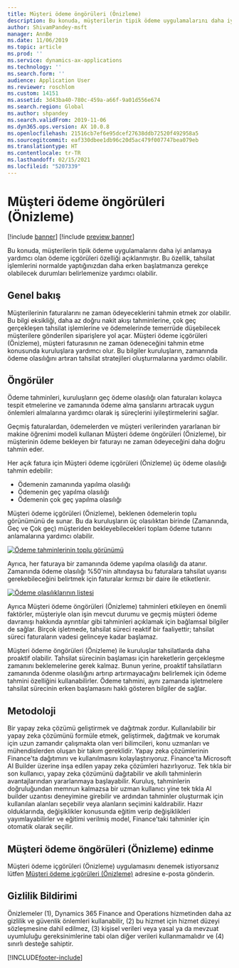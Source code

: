 ```yaml
---
title: Müşteri ödeme öngörüleri (Önizleme)
description: Bu konuda, müşterilerin tipik ödeme uygulamalarını daha iyi anlamaya yardımcı olan ödeme içgörüleri özelliği açıklanmıştır. Bu özellik, tahsilat işlemlerini normalde yaptığınızdan daha erken başlatmanıza gerekçe olabilecek durumları belirlemenize yardımcı olabilir.
author: ShivamPandey-msft
manager: AnnBe
ms.date: 11/06/2019
ms.topic: article
ms.prod: ''
ms.service: dynamics-ax-applications
ms.technology: ''
ms.search.form: ''
audience: Application User
ms.reviewer: roschlom
ms.custom: 14151
ms.assetid: 3d43ba40-780c-459a-a66f-9a01d556e674
ms.search.region: Global
ms.author: shpandey
ms.search.validFrom: 2019-11-06
ms.dyn365.ops.version: AX 10.0.8
ms.openlocfilehash: 21516cb7ef6e95dcef27638ddb72520f492958a5
ms.sourcegitcommit: eaf330dbee1db96c20d5ac479f007747bea079eb
ms.translationtype: HT
ms.contentlocale: tr-TR
ms.lasthandoff: 02/15/2021
ms.locfileid: "5207339"
---
```

# <a name="customer-payment-insights-preview"></a>Müşteri ödeme öngörüleri (Önizleme)

[!include [banner](../includes/banner.md)]
[!include [preview banner](../includes/preview-banner.md)]

Bu konuda, müşterilerin tipik ödeme uygulamalarını daha iyi anlamaya yardımcı olan ödeme içgörüleri özelliği açıklanmıştır. Bu özellik, tahsilat işlemlerini normalde yaptığınızdan daha erken başlatmanıza gerekçe olabilecek durumları belirlemenize yardımcı olabilir. 

## <a name="overview"></a>Genel bakış

Müşterilerinin faturalarını ne zaman ödeyeceklerini tahmin etmek zor olabilir. Bu bilgi eksikliği, daha az doğru nakit akışı tahminlerine, çok geç gerçekleşen tahsilat işlemlerine ve ödemelerinde temerrüde düşebilecek müşterilere gönderilen siparişlere yol açar. Müşteri ödeme içgörüleri (Önizleme), müşteri faturasının ne zaman ödeneceğini tahmin etme konusunda kuruluşlara yardımcı olur. Bu bilgiler kuruluşların, zamanında ödeme olasılığını artıran tahsilat stratejileri oluşturmalarına yardımcı olabilir. 

## <a name="predictions"></a>Öngörüler

Ödeme tahminleri, kuruluşların geç ödeme olasılığı olan faturaları kolayca tespit etmelerine ve zamanında ödeme alma şanslarını artıracak uygun önlemleri almalarına yardımcı olarak iş süreçlerini iyileştirmelerini sağlar.

Geçmiş faturalardan, ödemelerden ve müşteri verilerinden yararlanan bir makine öğrenimi modeli kullanan Müşteri ödeme öngörüleri (Önizleme), bir müşterinin ödeme bekleyen bir faturayı ne zaman ödeyeceğini daha doğru tahmin eder.

Her açık fatura için Müşteri ödeme içgörüleri (Önizleme) üç ödeme olasılığı tahmin edebilir:

-   Ödemenin zamanında yapılma olasılığı 
-   Ödemenin geç yapılma olasılığı
-   Ödemenin çok geç yapılma olasılığı

Müşteri ödeme içgörüleri (Önizleme), beklenen ödemelerin toplu görünümünü de sunar. Bu da kuruluşların üç olasılıktan birinde (Zamanında, Geç ve Çok geç) müşteriden bekleyebilecekleri toplam ödeme tutarını anlamalarına yardımcı olabilir.

[![Ödeme tahminlerinin toplu görünümü](./media/graphic-payment-reports.png)](./media/graphic-payment-reports.png)

Ayrıca, her faturaya bir zamanında ödeme yapılma olasılığı da atanır. Zamanında ödeme olasılığı %50'nin altındaysa bu faturalara tahsilat uyarısı gerekebileceğini belirtmek için faturalar kırmızı bir daire ile etiketlenir. 

[![Ödeme olasılıklarının listesi](./media/customer-pymnt-probability-list.png)](./media/customer-pymnt-probability-list.png)

Ayrıca Müşteri ödeme öngörüleri (Önizleme) tahminleri etkileyen en önemli faktörler, müşteriyle olan işin mevcut durumu ve geçmiş müşteri ödeme davranışı hakkında ayrıntılar gibi tahminleri açıklamak için bağlamsal bilgiler de sağlar. Birçok işletmede, tahsilat süreci reaktif bir faaliyettir; tahsilat süreci faturaların vadesi gelinceye kadar başlamaz. 

Müşteri ödeme öngörüleri (Önizleme) ile kuruluşlar tahsilatlarda daha proaktif olabilir. Tahsilat sürecinin başlaması için hareketlerin gerçekleşme zamanını beklemelerine gerek kalmaz. Bunun yerine, proaktif tahsilatların zamanında ödenme olasılığını artırıp artırmayacağını belirlemek için ödeme tahmini özelliğini kullanabilirler. Ödeme tahmini, aynı zamanda işletmelere tahsilat sürecinin erken başlamasını haklı gösteren bilgiler de sağlar.

## <a name="methodology"></a>Metodoloji

Bir yapay zeka çözümü geliştirmek ve dağıtmak zordur. Kullanılabilir bir yapay zeka çözümünü formüle etmek, geliştirmek, dağıtmak ve korumak için uzun zamandır çalışmakta olan veri bilimcileri, konu uzmanları ve mühendislerden oluşan bir takım gereklidir. Yapay zeka çözümlerinin Finance'ta dağıtımını ve kullanılmasını kolaylaştırıyoruz. Finance'ta Microsoft AI Builder üzerine inşa edilen yapay zeka çözümleri hazırlıyoruz. Tek tıkla bir son kullanıcı, yapay zeka çözümünü dağıtabilir ve akıllı tahminlerin avantajlarından yararlanmaya başlayabilir. Kuruluş, tahminlerin doğruluğundan memnun kalmazsa bir uzman kullanıcı yine tek tıkla AI builder uzantısı deneyimine girebilir ve ardından tahminler oluşturmak için kullanılan alanları seçebilir veya alanların seçimini kaldırabilir. Hazır olduklarında, değişiklikler konusunda eğitim verip değişiklikleri yayımlayabilirler ve eğitimi verilmiş model, Finance'taki tahminler için otomatik olarak seçilir.

## <a name="how-to-get-customer-payment-insights-preview"></a>Müşteri ödeme öngörüleri (Önizleme) edinme

Müşteri ödeme içgörüleri (Önizleme) uygulamasını denemek istiyorsanız lütfen [Müşteri ödeme içgörüleri (Önizleme)](mailto:fiap@microsoft.com) adresine e-posta gönderin.

## <a name="privacy-notice"></a>Gizlilik Bildirimi

Önizlemeler (1), Dynamics 365 Finance and Operations hizmetinden daha az gizlilik ve güvenlik önlemleri kullanabilir, (2) bu hizmet için hizmet düzeyi sözleşmesine dahil edilmez, (3) kişisel verileri veya yasal ya da mevzuat uyumluluğu gereksinimlerine tabi olan diğer verileri kullanmamalıdır ve (4) sınırlı desteğe sahiptir.




[!INCLUDE[footer-include](../../includes/footer-banner.md)]
